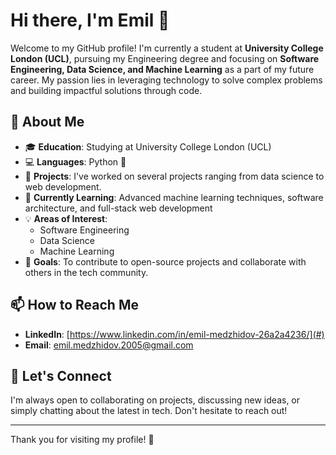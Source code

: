 # Hi there, I'm Emil 👋

Welcome to my GitHub profile! I'm currently a student at **University College London (UCL)**, pursuing my Engineering degree and focusing on **Software Engineering, Data Science, and Machine Learning** as a part of my future career. My passion lies in leveraging technology to solve complex problems and building impactful solutions through code.

## 🚀 About Me

- 🎓 **Education**: Studying at University College London (UCL)
- 💻 **Languages**: Python 🐍
- 🔭 **Projects**: I've worked on several projects ranging from data science to web development.
- 🌱 **Currently Learning**: Advanced machine learning techniques, software architecture, and full-stack web development
- 💡 **Areas of Interest**: 
  - Software Engineering
  - Data Science
  - Machine Learning
- 🎯 **Goals**: To contribute to open-source projects and collaborate with others in the tech community.

## 📫 How to Reach Me

- **LinkedIn**: [https://www.linkedin.com/in/emil-medzhidov-26a2a4236/](#)
- **Email**: [emil.medzhidov.2005@gmail.com](mailto:emil.medzhidov.2005@gmail.com)

## 🤝 Let's Connect

I'm always open to collaborating on projects, discussing new ideas, or simply chatting about the latest in tech. Don't hesitate to reach out!

---

Thank you for visiting my profile! 🚀
